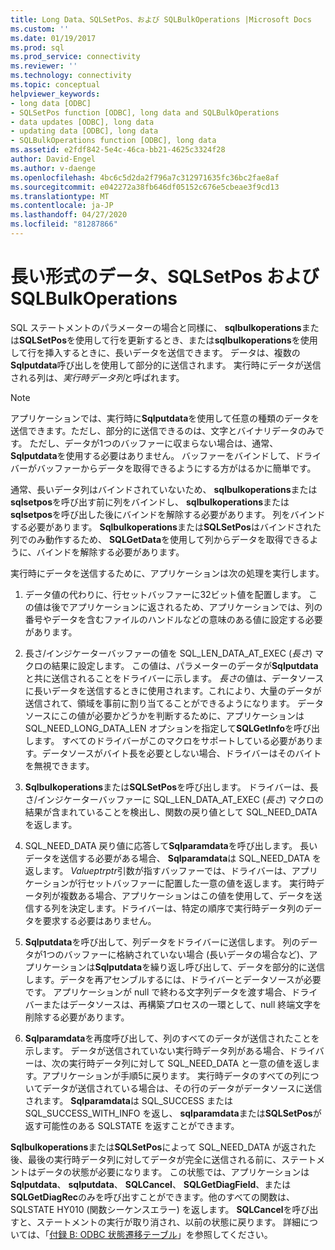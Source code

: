 ```yaml
---
title: Long Data、SQLSetPos、および SQLBulkOperations |Microsoft Docs
ms.custom: ''
ms.date: 01/19/2017
ms.prod: sql
ms.prod_service: connectivity
ms.reviewer: ''
ms.technology: connectivity
ms.topic: conceptual
helpviewer_keywords:
- long data [ODBC]
- SQLSetPos function [ODBC], long data and SQLBulkOperations
- data updates [ODBC], long data
- updating data [ODBC], long data
- SQLBulkOperations function [ODBC], long data
ms.assetid: e2fdf842-5e4c-46ca-bb21-4625c3324f28
author: David-Engel
ms.author: v-daenge
ms.openlocfilehash: 4bc6c5d2da2f796a7c312971635fc36bc2fae8af
ms.sourcegitcommit: e042272a38fb646df05152c676e5cbeae3f9cd13
ms.translationtype: MT
ms.contentlocale: ja-JP
ms.lasthandoff: 04/27/2020
ms.locfileid: "81287866"
---
```

# <a name="long-data-and-sqlsetpos-and-sqlbulkoperations"></a>長い形式のデータ、SQLSetPos および SQLBulkOperations
SQL ステートメントのパラメーターの場合と同様に、 **sqlbulkoperations**または**SQLSetPos**を使用して行を更新するとき、または**sqlbulkoperations**を使用して行を挿入するときに、長いデータを送信できます。 データは、複数の**Sqlputdata**呼び出しを使用して部分的に送信されます。 実行時にデータが送信される列は、*実行時データ列*と呼ばれます。  
  
> [!NOTE]  
>  アプリケーションでは、実行時に**Sqlputdata**を使用して任意の種類のデータを送信できます。ただし、部分的に送信できるのは、文字とバイナリデータのみです。 ただし、データが1つのバッファーに収まらない場合は、通常、 **Sqlputdata**を使用する必要はありません。 バッファーをバインドして、ドライバーがバッファーからデータを取得できるようにする方がはるかに簡単です。  
  
 通常、長いデータ列はバインドされていないため、 **sqlbulkoperations**または**sqlsetpos**を呼び出す前に列をバインドし、 **sqlbulkoperations**または**sqlsetpos**を呼び出した後にバインドを解除する必要があります。 列をバインドする必要があります。 **Sqlbulkoperations**または**SQLSetPos**はバインドされた列でのみ動作するため、 **SQLGetData**を使用して列からデータを取得できるように、バインドを解除する必要があります。  
  
 実行時にデータを送信するために、アプリケーションは次の処理を実行します。  
  
1.  データ値の代わりに、行セットバッファーに32ビット値を配置します。 この値は後でアプリケーションに返されるため、アプリケーションでは、列の番号やデータを含むファイルのハンドルなどの意味のある値に設定する必要があります。  
  
2.  長さ/インジケーターバッファーの値を SQL_LEN_DATA_AT_EXEC (*長さ*) マクロの結果に設定します。 この値は、パラメーターのデータが**Sqlputdata**と共に送信されることをドライバーに示します。 *長さ*の値は、データソースに長いデータを送信するときに使用されます。これにより、大量のデータが送信されて、領域を事前に割り当てることができるようになります。 データソースにこの値が必要かどうかを判断するために、アプリケーションは SQL_NEED_LONG_DATA_LEN オプションを指定して**SQLGetInfo**を呼び出します。 すべてのドライバーがこのマクロをサポートしている必要があります。データソースがバイト長を必要としない場合、ドライバーはそのバイトを無視できます。  
  
3.  **Sqlbulkoperations**または**SQLSetPos**を呼び出します。 ドライバーは、長さ/インジケーターバッファーに SQL_LEN_DATA_AT_EXEC (*長さ*) マクロの結果が含まれていることを検出し、関数の戻り値として SQL_NEED_DATA を返します。  
  
4.  SQL_NEED_DATA 戻り値に応答して**Sqlparamdata**を呼び出します。 長いデータを送信する必要がある場合、 **Sqlparamdata**は SQL_NEED_DATA を返します。 *Valueptrptr*引数が指すバッファーでは、ドライバーは、アプリケーションが行セットバッファーに配置した一意の値を返します。 実行時データ列が複数ある場合、アプリケーションはこの値を使用して、データを送信する列を決定します。ドライバーは、特定の順序で実行時データ列のデータを要求する必要はありません。  
  
5.  **Sqlputdata**を呼び出して、列データをドライバーに送信します。 列のデータが1つのバッファーに格納されていない場合 (長いデータの場合など)、アプリケーションは**Sqlputdata**を繰り返し呼び出して、データを部分的に送信します。データを再アセンブルするには、ドライバーとデータソースが必要です。 アプリケーションが null で終わる文字列データを渡す場合、ドライバーまたはデータソースは、再構築プロセスの一環として、null 終端文字を削除する必要があります。  
  
6.  **Sqlparamdata**を再度呼び出して、列のすべてのデータが送信されたことを示します。 データが送信されていない実行時データ列がある場合、ドライバーは、次の実行時データ列に対して SQL_NEED_DATA と一意の値を返します。アプリケーションが手順5に戻ります。 実行時データのすべての列についてデータが送信されている場合は、その行のデータがデータソースに送信されます。 **Sqlparamdata**は SQL_SUCCESS または SQL_SUCCESS_WITH_INFO を返し、 **sqlparamdata**または**SQLSetPos**が返す可能性のある SQLSTATE を返すことができます。  
  
 **Sqlbulkoperations**または**SQLSetPos**によって SQL_NEED_DATA が返された後、最後の実行時データ列に対してデータが完全に送信される前に、ステートメントはデータの状態が必要になります。 この状態では、アプリケーションは**Sqlputdata**、 **sqlputdata**、 **SQLCancel**、 **SQLGetDiagField**、または**SQLGetDiagRec**のみを呼び出すことができます。他のすべての関数は、SQLSTATE HY010 (関数シーケンスエラー) を返します。 **SQLCancel**を呼び出すと、ステートメントの実行が取り消され、以前の状態に戻ります。 詳細については、「[付録 B: ODBC 状態遷移テーブル](../../../odbc/reference/appendixes/appendix-b-odbc-state-transition-tables.md)」を参照してください。

